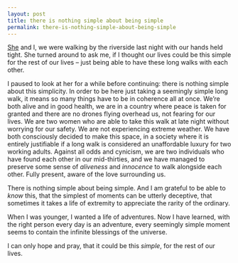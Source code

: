 ```yaml
---
layout: post
title: there is nothing simple about being simple
permalink: there-is-nothing-simple-about-being-simple
---
```


[She](/her) and I, we were walking by the riverside last night with our hands held tight. She turned around to ask me, if I thought our lives could be this simple for the rest of our lives – just being able to have these long walks with each other. 

I paused to look at her for a while before continuing: there is nothing simple about this simplicity. In order to be here just taking a seemingly simple long walk, it means so many things have to be in coherence all at once. We’re both alive and in good health, we are in a country where peace is taken for granted and there are no drones flying overhead us, not fearing for our lives. We are two women who are able to take this walk at late night without worrying for our safety. We are not experiencing extreme weather. We have both consciously decided to make this space, in a society where it is entirely justifiable if a long walk is considered an unaffordable luxury for two working adults. Against all odds and cynicism, we are two individuals who have found each other in our mid-thirties, and we have managed to preserve some sense of _aliveness_ and _innocence_ to walk alongside each other. Fully present, aware of the love surrounding us.

There is nothing simple about being simple. And I am grateful to be able to _know_ this, that the simplest of moments can be utterly deceptive, that sometimes it takes a life of extremity to appreciate the rarity of the ordinary.

When I was younger, I wanted a life of adventures. Now I have learned, with the right person every day is an adventure, every seemingly simple moment seems to contain the infinite blessings of the universe.

I can only hope and pray, that it could be this _simple_, for the rest of our lives.
